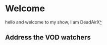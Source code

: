 # Welcome 

hello and welcome to my show, I am DeadAirX[^](name-change.md)

## Address the VOD watchers


